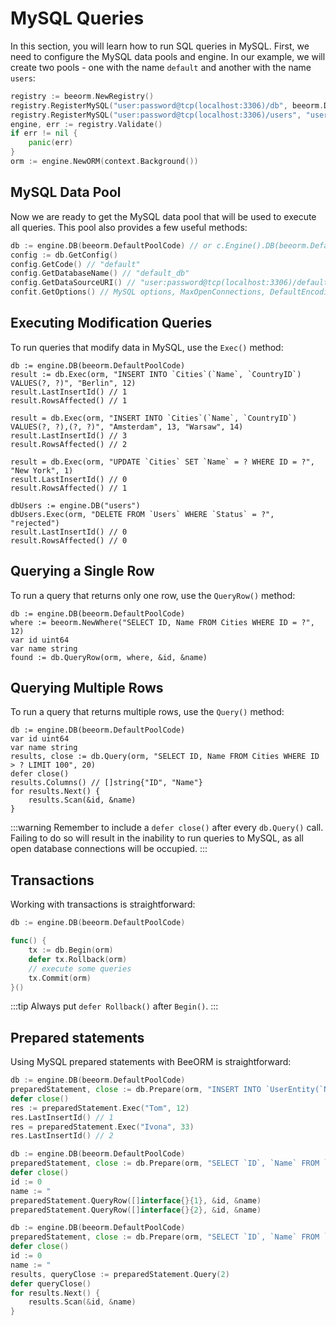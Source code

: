 # MySQL Queries

In this section, you will learn how to run SQL queries in MySQL. First, we need to configure the MySQL data pools and engine. In our example, we will create two pools - one with the name `default` and another with the name `users`:

```go
registry := beeorm.NewRegistry()
registry.RegisterMySQL("user:password@tcp(localhost:3306)/db", beeorm.DefaultPoolCode, nil)
registry.RegisterMySQL("user:password@tcp(localhost:3306)/users", "users", nil)
engine, err := registry.Validate()
if err != nil {
    panic(err)
}
orm := engine.NewORM(context.Background())
```

## MySQL Data Pool

Now we are ready to get the MySQL data pool that will be used to execute all queries. This pool also provides a few useful methods:

```go
db := engine.DB(beeorm.DefaultPoolCode) // or c.Engine().DB(beeorm.DefaultPoolCode)
config := db.GetConfig()
config.GetCode() // "default"
config.GetDatabaseName() // "default_db"
config.GetDataSourceURI() // "user:password@tcp(localhost:3306)/default_db"
confit.GetOptions() // MySQL options, MaxOpenConnections, DefaultEncoding....
```

## Executing Modification Queries

To run queries that modify data in MySQL, use the `Exec()` method:

```go{2,6,10,15}
db := engine.DB(beeorm.DefaultPoolCode)
result := db.Exec(orm, "INSERT INTO `Cities`(`Name`, `CountryID`) VALUES(?, ?)", "Berlin", 12)
result.LastInsertId() // 1
result.RowsAffected() // 1

result = db.Exec(orm, "INSERT INTO `Cities`(`Name`, `CountryID`) VALUES(?, ?),(?, ?)", "Amsterdam", 13, "Warsaw", 14)
result.LastInsertId() // 3
result.RowsAffected() // 2

result = db.Exec(orm, "UPDATE `Cities` SET `Name` = ? WHERE ID = ?", "New York", 1)
result.LastInsertId() // 0
result.RowsAffected() // 1

dbUsers := engine.DB("users")
dbUsers.Exec(orm, "DELETE FROM `Users` WHERE `Status` = ?", "rejected")
result.LastInsertId() // 0
result.RowsAffected() // 0
```

## Querying a Single Row

To run a query that returns only one row, use the `QueryRow()` method:

```go{5}
db := engine.DB(beeorm.DefaultPoolCode)
where := beeorm.NewWhere("SELECT ID, Name FROM Cities WHERE ID = ?", 12)
var id uint64
var name string
found := db.QueryRow(orm, where, &id, &name)
```

## Querying Multiple Rows

To run a query that returns multiple rows, use the `Query()` method:

```go{4}
db := engine.DB(beeorm.DefaultPoolCode)
var id uint64
var name string
results, close := db.Query(orm, "SELECT ID, Name FROM Cities WHERE ID > ? LIMIT 100", 20)
defer close()
results.Columns() // []string{"ID", "Name"}
for results.Next() {
    results.Scan(&id, &name)
}
```

:::warning
Remember to include a `defer close()` after every `db.Query()` call. Failing to do so will result in the inability to run queries to MySQL, as all open database connections will be occupied.
:::

## Transactions

Working with transactions is straightforward:

```go
db := engine.DB(beeorm.DefaultPoolCode)

func() {
    tx := db.Begin(orm) 
    defer tx.Rollback(orm)
    // execute some queries
    tx.Commit(orm)
}()
```

:::tip
Always put `defer Rollback()` after `Begin()`.
:::

## Prepared statements

Using MySQL prepared statements  with BeeORM is straightforward:

```go
db := engine.DB(beeorm.DefaultPoolCode)
preparedStatement, close := db.Prepare(orm, "INSERT INTO `UserEntity(`Name`, `Age`)` VALUES(?,?)")
defer close()
res := preparedStatement.Exec("Tom", 12)
res.LastInsertId() // 1
res = preparedStatement.Exec("Ivona", 33)
res.LastInsertId() // 2
```

```go
db := engine.DB(beeorm.DefaultPoolCode)
preparedStatement, close := db.Prepare(orm, "SELECT `ID`, `Name` FROM `UserEntity WHERE `ID` = ?")
defer close()
id := 0
name := "
preparedStatement.QueryRow([]interface{}{1}, &id, &name)
preparedStatement.QueryRow([]interface{}{2}, &id, &name)
```

```go
db := engine.DB(beeorm.DefaultPoolCode)
preparedStatement, close := db.Prepare(orm, "SELECT `ID`, `Name` FROM `UserEntity WHERE `ID` > ?")
defer close()
id := 0
name := "
results, queryClose := preparedStatement.Query(2)
defer queryClose()
for results.Next() {
    results.Scan(&id, &name)
}
```
